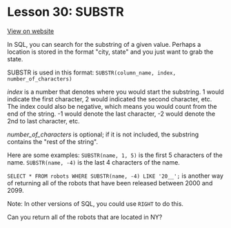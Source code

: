# Lesson 30: SUBSTR

[View on website](https://www.sql-easy.com/substr)

In SQL, you can search for the substring of a given value. Perhaps a location is stored in the format "city, state" and you just want to grab the state.

SUBSTR is used in this format: `SUBSTR(column_name, index, number_of_characters)`

*index* is a number that denotes where you would start the substring. 1 would indicate the first character, 2 would indicated the second character, etc. The index could also be negative, which means you would count from the end of the string. -1 would denote the last character, -2 would denote the 2nd to last character, etc.

*number_of_characters* is optional; if it is not included, the substring contains the "rest of the string".

Here are some examples:
`SUBSTR(name, 1, 5)` is the first 5 characters of the name.
`SUBSTR(name, -4)` is the last 4 characters of the name.

`SELECT * FROM robots WHERE SUBSTR(name, -4) LIKE '20__';` is another way of returning all of the robots that have been released between 2000 and 2099.

Note: In other versions of SQL, you could use `RIGHT` to do this.

Can you return all of the robots that are located in NY?